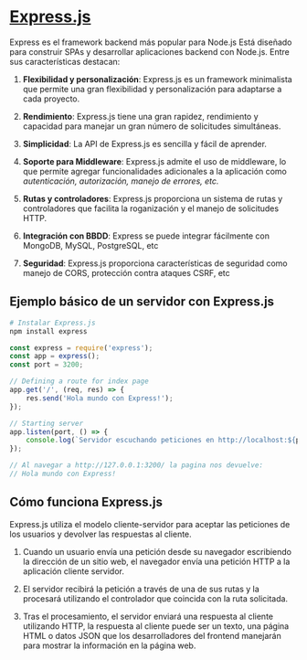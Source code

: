 # [Express.js](https://developer.mozilla.org/en-US/docs/Learn/Server-side/Express_Nodejs/Introduction)
Express es el framework backend más popular para Node.js
Está diseñado para construir SPAs y desarrollar aplicaciones backend con Node.js. Entre sus características destacan:

1. **Flexibilidad y personalización**: Express.js es un framework minimalista que permite una gran flexibilidad y personalización para adaptarse a cada proyecto.

2. **Rendimiento**: Express.js tiene una gran rapidez, rendimiento y capacidad para manejar un gran número de solicitudes simultáneas.

3. **Simplicidad**: La API de Express.js es sencilla y fácil de aprender.

4. **Soporte para Middleware**: Express.js admite el uso de middleware, lo que permite agregar funcionalidades adicionales a la aplicación como *autenticación, autorización, manejo de errores, etc.*

5. **Rutas y controladores**: Express.js proporciona un sistema de rutas y controladores que facilita la roganización y el manejo de solicitudes HTTP.

6. **Integración con BBDD**: Express se puede integrar fácilmente con MongoDB, MySQL, PostgreSQL, etc

7. **Seguridad**: Express.js proporciona características de seguridad como manejo de CORS, protección contra ataques CSRF, etc

## Ejemplo básico de un servidor con Express.js
```sh
# Instalar Express.js
npm install express
```

```js
const express = require('express');
const app = express();
const port = 3200;

// Defining a route for index page
app.get('/', (req, res) => {
	res.send('Hola mundo con Express!');
});

// Starting server
app.listen(port, () => {
	console.log(`Servidor escuchando peticiones en http://localhost:${port}`);
});

// Al navegar a http://127.0.0.1:3200/ la pagina nos devuelve:
// Hola mundo con Express!
```

## Cómo funciona Express.js
Express.js utiliza el modelo cliente-servidor para aceptar las peticiones de los usuarios y devolver las respuestas al cliente.

1. Cuando un usuario envía una petición desde su navegador escribiendo la dirección de un sitio web, el navegador envía una petición HTTP a la aplicación cliente servidor.

2. El servidor recibirá la petición a través de una de sus rutas y la procesará utilizando el controlador que coincida con la ruta solicitada.

3. Tras el procesamiento, el servidor enviará una respuesta al cliente utilizando HTTP, la respuesta al cliente puede ser un texto, una página HTML o datos JSON que los desarrolladores del frontend manejarán para mostrar la información en la página web.